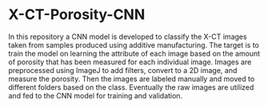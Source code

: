 # X-CT-Porosity-CNN

In this repository a CNN model is developed to classify the X-CT images taken from samples produced using additive manufacturing. The target is to train the model on learning the attribute of each image based on the amount of porosity that has been measured for each individual image.
Images are preprocessed using ImageJ to add filters, convert to a 2D image, and measure the porosity. Then the images are labeled manually and moved to different folders based on the class. 
Eventually the raw images are utilized and fed to the CNN model for training and validation.
